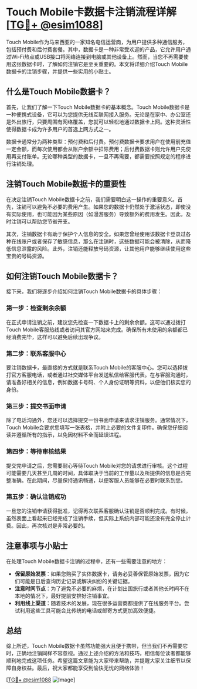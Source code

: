 # Touch Mobile卡数据卡注销流程详解[[TG💪+ @esim1088](https://t.me/s/esim1088)]

Touch Mobile作为马来西亚的一家知名电信运营商，为用户提供多种通信服务，包括预付费和后付费套餐。其中，数据卡是一种非常受欢迎的产品，它允许用户通过Wi-Fi热点或USB接口将网络连接到电脑或其他设备上。然而，当您不再需要使用这张数据卡时，了解如何注销它是至关重要的。本文将详细介绍Touch Mobile数据卡的注销步骤，并提供一些实用的小贴士。

## 什么是Touch Mobile数据卡？

首先，让我们了解一下Touch Mobile数据卡的基本概念。Touch Mobile数据卡是一种便携式设备，它可以为您提供无线互联网接入服务。无论是在家中、办公室还是外出旅行，只要周围有网络覆盖，您就可以轻松地通过数据卡上网。这种灵活性使得数据卡成为许多用户的首选上网方式之一。

数据卡通常分为两种类型：预付费和后付费。预付费数据卡要求用户在使用前充值一定金额，而每次使用都会从账户余额中扣除费用；后付费数据卡则允许用户先使用再支付账单。无论哪种类型的数据卡，一旦不再需要，都需要按照规定的程序进行注销处理。

## 注销Touch Mobile数据卡的重要性

在决定注销Touch Mobile数据卡之前，我们需要明白这一操作的重要意义。首先，注销可以避免不必要的费用产生。如果您的数据卡仍然处于激活状态，即使没有实际使用，也可能因为某些原因（如漫游服务）导致额外的费用发生。因此，及时注销可以帮助您节省开支。

其次，注销数据卡有助于保护个人信息的安全。如果您曾经使用该数据卡登录过各种在线账户或者保存了敏感信息，那么在注销时，这些数据可能会被清除，从而降低信息泄露的风险。此外，注销还能释放号码资源，让其他用户能够继续使用这些宝贵的号码资源。

## 如何注销Touch Mobile数据卡？

接下来，我们将逐步介绍如何注销Touch Mobile数据卡的具体步骤：

### 第一步：检查剩余余额

在正式申请注销之前，建议您先检查一下数据卡上的剩余余额。这可以通过拨打Touch Mobile客服热线或者访问其官方网站来完成。确保所有未使用的余额都已经消费完毕，这样可以避免后续出现争议。

### 第二步：联系客服中心

要注销数据卡，最直接的方式就是联系Touch Mobile的客服中心。您可以选择拨打官方客服电话，或者通过社交媒体平台发送私信给客服代表。在与客服沟通时，请准备好相关的信息，例如数据卡号码、个人身份证明等资料，以便他们核实您的身份。

### 第三步：提交书面申请

除了电话沟通外，您还可以选择提交一份书面申请来请求注销服务。通常情况下，Touch Mobile会要求您填写一张表格，并附上必要的文件复印件。确保您仔细阅读并遵循所有的指示，以免因材料不全而延误进程。

### 第四步：等待审核结果

提交完申请之后，您需要耐心等待Touch Mobile对您的请求进行审核。这个过程可能需要几天甚至几周的时间，具体取决于当前的工作量以及所提供的信息是否完整准确。在此期间，尽量保持通讯畅通，以便客服人员能够在必要时联系到您。

### 第五步：确认注销成功

一旦您的注销申请获得批准，记得再次联系客服确认注销是否顺利完成。有时候，虽然表面上看起来已经完成了注销手续，但实际上系统内部可能还没有完全停止计费。因此，再次核对是非常必要的。

## 注意事项与小贴士

在处理Touch Mobile数据卡注销的过程中，还有一些需要注意的地方：

- **保留原始发票**：如果您购买了实体数据卡，请务必妥善保管原始发票，因为它们可能是日后查询历史记录或解决纠纷的关键证据。
- **注意时间节点**：为了避免不必要的麻烦，在计划出国旅行或者其他长时间不在本地的情况下，最好提前安排好注销事宜。
- **利用线上渠道**：随着技术的发展，现在很多运营商都提供了在线服务平台。尝试利用这些工具可能会比传统的电话或邮寄方式更加高效便捷。

## 总结

综上所述，Touch Mobile数据卡虽然功能强大且便于携带，但当我们不再需要它时，正确地注销同样不容忽视。通过上述介绍的方法和技巧，相信每位读者都能够顺利地完成这项任务。希望这篇文章能为大家带来帮助，并提醒大家关注细节以保障自身权益。最后，祝大家都能享受到愉快无忧的网络体验！

[[TG💪+ @esim1088](https://t.me/s/esim1088) ![Image](https://i.postimg.cc/4NQfJmqS/Snipaste-2025-05-13-00-14-12.png)]